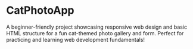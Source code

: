 # CatPhotoApp
A beginner-friendly project showcasing responsive web design and basic HTML structure for a fun cat-themed photo gallery and form. Perfect for practicing and learning web development fundamentals!
